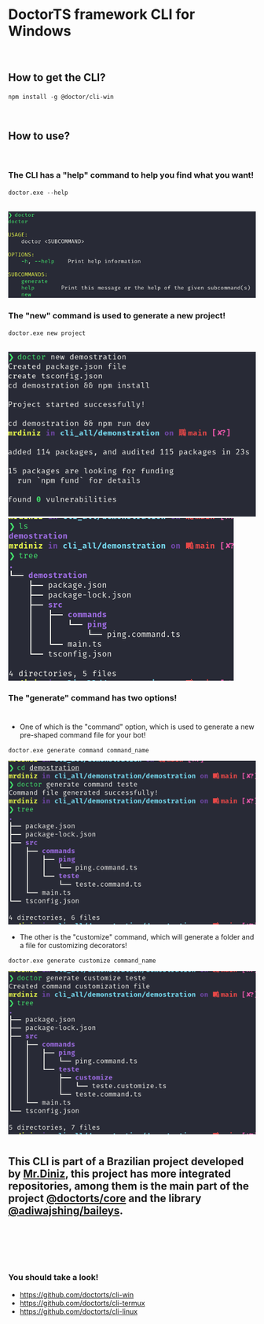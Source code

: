 # DoctorTS framework CLI for Windows

<br/>

## How to get the CLI?

```shell
npm install -g @doctor/cli-win
```

<br/>

## How to use?

<br>

### The CLI has a "help" command to help you find what you want!

```shell
doctor.exe --help
```

<br/>

<img src="./img/first.png" />

<br/>

### The "new" command is used to generate a new project!

```shell
doctor.exe new project
```

<br/>

<img src="./img/new-command.png" />

<br/>

<img src="./img/first-tree.png" />

<br />

### The "generate" command has two options! 

#

- One of which is the "command" option, which is used to generate a new pre-shaped command file for your bot!

```shell
doctor.exe generate command command_name
```

<img src="./img/generate-command-and-tree.png">

<br />

- The other is the "customize" command, which will generate a folder and a file for customizing decorators!

```shell
doctor.exe generate customize command_name
```

<img src="./img/customize-command-and-tree.png" />

<br/>

#

## This CLI is part of a Brazilian project developed by [Mr.Diniz](https://github.com/mrdiniz88), this project has more integrated repositories, among them is the main part of the project [@doctorts/core](https://github.com/doctorts/core) and the library [@adiwajshing/baileys](https://adiwajshing.github.io/Baileys/).

<br/>

#

<br/>

### You should take a look!

* https://github.com/doctorts/cli-win
* https://github.com/doctorts/cli-termux
* https://github.com/doctorts/cli-linux
